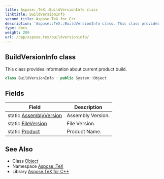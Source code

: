 ```yaml
---
title: Aspose::TeX::BuildVersionInfo class
linktitle: BuildVersionInfo
second_title: Aspose.TeX for C++
description: 'Aspose::TeX::BuildVersionInfo class. This class provides information about current product build in C++.'
type: docs
weight: 200
url: /cpp/aspose.tex/buildversioninfo/
---
```

## BuildVersionInfo class


This class provides information about current product build.

```cpp
class BuildVersionInfo : public System::Object
```

## Fields

| Field | Description |
| --- | --- |
| static [AssemblyVersion](./assemblyversion/) | Assembly Version. |
| static [FileVersion](./fileversion/) | File Version. |
| static [Product](./product/) | Product Name. |
## See Also

* Class [Object](../../system/object/)
* Namespace [Aspose::TeX](../)
* Library [Aspose.TeX for C++](../../)
